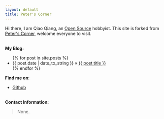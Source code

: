 ```yaml
---
layout: default
title: Peter's Corner
---
```


Hi there, I am Qiao Qiang, an [Open Source][oss] hobbyist. This site is
forked from [Peter's Corner][Peter's Corner], welcome everyone to visit.


<p><br /><b>My Blog:</b></p>
  <ul class="posts">
    {% for post in site.posts %}
      <li><span>{{ post.date | date_to_string }}</span> &raquo; <a href="{{ post.url }}">{{ post.title }}</a></li>
    {% endfor %}
  </ul>

<p><b>Find me on:</b></p>

<ul>

<li><a href="https://github.com/qiaoqiangv/">Github</a></li>

</ul>
<p><br /><b>Contact Information:</b></p>

<blockquote>
None.
</blockquote>

[oss]:http://en.wikipedia.org/wiki/Open_source
[Peter's Corner]:https://happypeter.github.io/
